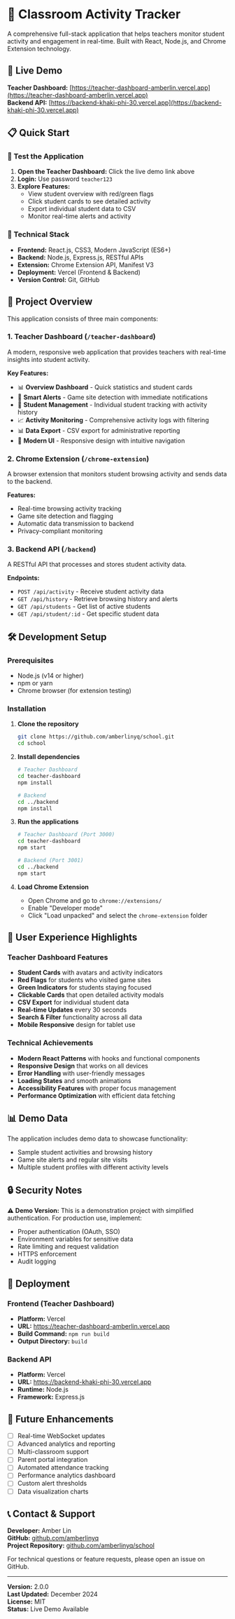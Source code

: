 # 🏫 Classroom Activity Tracker

A comprehensive full-stack application that helps teachers monitor student activity and engagement in real-time. Built with React, Node.js, and Chrome Extension technology.

## 🚀 Live Demo

**Teacher Dashboard:** [https://teacher-dashboard-amberlin.vercel.app](https://teacher-dashboard-amberlin.vercel.app)  
**Backend API:** [https://backend-khaki-phi-30.vercel.app](https://backend-khaki-phi-30.vercel.app)

## 📋 Quick Start

### 🎯 Test the Application

1. **Open the Teacher Dashboard:** Click the live demo link above
2. **Login:** Use password `teacher123`
3. **Explore Features:**
   - View student overview with red/green flags
   - Click student cards to see detailed activity
   - Export individual student data to CSV
   - Monitor real-time alerts and activity

### 🔧 Technical Stack

- **Frontend:** React.js, CSS3, Modern JavaScript (ES6+)
- **Backend:** Node.js, Express.js, RESTful APIs
- **Extension:** Chrome Extension API, Manifest V3
- **Deployment:** Vercel (Frontend & Backend)
- **Version Control:** Git, GitHub

## 🎯 Project Overview

This application consists of three main components:

### 1. **Teacher Dashboard** (`/teacher-dashboard`)
A modern, responsive web application that provides teachers with real-time insights into student activity.

**Key Features:**
- 📊 **Overview Dashboard** - Quick statistics and student cards
- 🚨 **Smart Alerts** - Game site detection with immediate notifications
- 👥 **Student Management** - Individual student tracking with activity history
- 📈 **Activity Monitoring** - Comprehensive activity logs with filtering
- 📊 **Data Export** - CSV export for administrative reporting
- 🎨 **Modern UI** - Responsive design with intuitive navigation

### 2. **Chrome Extension** (`/chrome-extension`)
A browser extension that monitors student browsing activity and sends data to the backend.

**Features:**
- Real-time browsing activity tracking
- Game site detection and flagging
- Automatic data transmission to backend
- Privacy-compliant monitoring

### 3. **Backend API** (`/backend`)
A RESTful API that processes and stores student activity data.

**Endpoints:**
- `POST /api/activity` - Receive student activity data
- `GET /api/history` - Retrieve browsing history and alerts
- `GET /api/students` - Get list of active students
- `GET /api/student/:id` - Get specific student data

## 🛠️ Development Setup

### Prerequisites
- Node.js (v14 or higher)
- npm or yarn
- Chrome browser (for extension testing)

### Installation

1. **Clone the repository**
   ```bash
   git clone https://github.com/amberlinyq/school.git
   cd school
   ```

2. **Install dependencies**
   ```bash
   # Teacher Dashboard
   cd teacher-dashboard
   npm install
   
   # Backend
   cd ../backend
   npm install
   ```

3. **Run the applications**
   ```bash
   # Teacher Dashboard (Port 3000)
   cd teacher-dashboard
   npm start
   
   # Backend (Port 3001)
   cd ../backend
   npm start
   ```

4. **Load Chrome Extension**
   - Open Chrome and go to `chrome://extensions/`
   - Enable "Developer mode"
   - Click "Load unpacked" and select the `chrome-extension` folder

## 🎨 User Experience Highlights

### Teacher Dashboard Features
- **Student Cards** with avatars and activity indicators
- **Red Flags** for students who visited game sites
- **Green Indicators** for students staying focused
- **Clickable Cards** that open detailed activity modals
- **CSV Export** for individual student data
- **Real-time Updates** every 30 seconds
- **Search & Filter** functionality across all data
- **Mobile Responsive** design for tablet use

### Technical Achievements
- **Modern React Patterns** with hooks and functional components
- **Responsive Design** that works on all devices
- **Error Handling** with user-friendly messages
- **Loading States** and smooth animations
- **Accessibility Features** with proper focus management
- **Performance Optimization** with efficient data fetching

## 📊 Demo Data

The application includes demo data to showcase functionality:
- Sample student activities and browsing history
- Game site alerts and regular site visits
- Multiple student profiles with different activity levels

## 🔒 Security Notes

⚠️ **Demo Version:** This is a demonstration project with simplified authentication. For production use, implement:
- Proper authentication (OAuth, SSO)
- Environment variables for sensitive data
- Rate limiting and request validation
- HTTPS enforcement
- Audit logging

## 🚀 Deployment

### Frontend (Teacher Dashboard)
- **Platform:** Vercel
- **URL:** https://teacher-dashboard-amberlin.vercel.app
- **Build Command:** `npm run build`
- **Output Directory:** `build`

### Backend API
- **Platform:** Vercel
- **URL:** https://backend-khaki-phi-30.vercel.app
- **Runtime:** Node.js
- **Framework:** Express.js

## 🎯 Future Enhancements

- [ ] Real-time WebSocket updates
- [ ] Advanced analytics and reporting
- [ ] Multi-classroom support
- [ ] Parent portal integration
- [ ] Automated attendance tracking
- [ ] Performance analytics dashboard
- [ ] Custom alert thresholds
- [ ] Data visualization charts

## 📞 Contact & Support

**Developer:** Amber Lin  
**GitHub:** [github.com/amberlinyq](https://github.com/amberlinyq)  
**Project Repository:** [github.com/amberlinyq/school](https://github.com/amberlinyq/school)

For technical questions or feature requests, please open an issue on GitHub.

---

**Version:** 2.0.0  
**Last Updated:** December 2024  
**License:** MIT  
**Status:** Live Demo Available 
